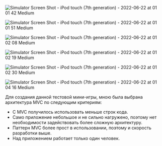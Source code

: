 ![Simulator Screen Shot - iPod touch (7th generation) - 2022-06-22 at 01 01 42 Medium](https://user-images.githubusercontent.com/95565087/174870934-ddc57329-a328-45c7-8797-764126680ea9.jpeg)

![Simulator Screen Shot - iPod touch (7th generation) - 2022-06-22 at 01 01 51 Medium](https://user-images.githubusercontent.com/95565087/174870938-d82ae603-17fb-4f5f-b1d4-380d5eb3afec.jpeg)

![Simulator Screen Shot - iPod touch (7th generation) - 2022-06-22 at 01 02 08 Medium](https://user-images.githubusercontent.com/95565087/174870941-a686823f-0544-4abd-af0d-4f5e5c0279be.jpeg)

![Simulator Screen Shot - iPod touch (7th generation) - 2022-06-22 at 01 02 19 Medium](https://user-images.githubusercontent.com/95565087/174870943-5dbcc41c-dac6-4cc7-a1d6-a457d4aa6d33.jpeg)

![Simulator Screen Shot - iPod touch (7th generation) - 2022-06-22 at 01 02 30 Medium](https://user-images.githubusercontent.com/95565087/174870947-d28bbee2-8046-4cfb-81e1-195ee648d86a.jpeg)

![Simulator Screen Shot - iPod touch (7th generation) - 2022-06-22 at 01 04 16 Medium](https://user-images.githubusercontent.com/95565087/174870954-b18164cb-7c6a-4028-8228-88b74546e783.jpeg)


Для создания данной тестовой мини-игры, мною была выбрана архитектура MVC по следующим критериям:
- С MVC получилось использовать меньше строк кода.
- Само приложение небольшое и не сильно нагружено, поэтому нет необходимости задействовать более сложную архитектуру.
- Паттерн MVC более прост в использовании, поэтому и скорость разработки выше.
- Над приложением работает только один человек.
